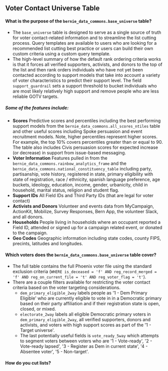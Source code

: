 
## Voter Contact Universe Table

#### What is the purpose of the `bernie_data_commons.base_universe` table?
* The `base_universe` table is designed to serve as a single source of truth for voter contact-related information and to streamline the list cutting process. Query templates are available to users who are looking for a recommended list cutting best practice or users can build their own custom criteria using a custom query template. 
* The high-level summary of how the default rank ordering criteria works is that it forces all verified supporters, activists, and donors to the top of the list and then rank orders individuals who have not yet been contacted according to support models that take into account a variety of voter characteristics to predict their support level. The field `support_guardrail` sets a support threshold to bucket individuals who are most likely relatively high support and remove people who are less reliable GOTV targets.

##### Some of the features include:
* **Scores** Predictive scores and percentiles including the best performing support models from the `bernie_data_commons.all_scores_ntiles` table and other useful scores including Spoke persuasion and event recruitment models. Note, higher percentiles represent higher scores. For example, the top 10% covers percentiles greater than or equal to 90. The table also includes Civis persuasion scores for expected increase (or decrease) in support from issue-based messaging.
* **Voter Information** Features pulled in from the `bernie_data_commons.rainbow_analytics_frame` and the `bernie_data_commons.national_constituency_table` including party, partisanship, vote history, registered in state, primary eligibility with state of registration, race / ethnicity, spanish language preference, age buckets, ideology, education, income, gender, urbanicity, child in household, marital status, religion and student flag.
* **Support IDs** All Field IDs and Third Party IDs (that are legal for voter contact)
* **Activists and Donors** Volunteer and events data from MyCampaign, ActionKit, Mobilize, Survey Responses, Bern App, the volunteer Slack, and all donors.
* **Households** People living in households where an occupant reported a Field ID, attended or signed up for a campaign related event, or donated to the campaign.
* **Geo Codes** Geographic information including state codes, county FIPS, precints, latitudes and longitudes.

#### Which voters does the `bernie_data_commons.base_universe` table cover?
* The full table contains the full Phoenix voter file using the standard exclusion criteria (`WHERE is_deceased = 'f' AND reg_record_merged = 'f' AND reg_on_current_file = 't' AND reg_voter_flag = 't'`). 
* There are a couple filters available for restricting the voter contact criteria based on the voter targeting considerations.
    * `dem_primary_eligible_2way` labels people as '1 - Dem Primary Eligible' who are currently eligible to vote in in a Democratic primary based on their party affiliation and if their registration state is open, closed, or mixed.
    * `electorate_2way` labels all eligible Democratic primary voters in `dem_primary_eligible_2way`, all verified supporters, donors and activists, and voters with high support scores as part of the '1 - Target universe'.
    * The last potentially useful fields is `vote_ready_5way` which attempts to segment voters between voters who are '1 - Vote-ready', '2 - Vote-ready lapsed', '3 - Register as Dem in current state',  '4 - Absentee voter', '5 - Non-target'.
    
#### How do you cut lists? 
    




